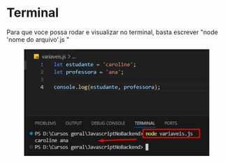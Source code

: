 # Terminal

Para que voce possa rodar e visualizar no terminal, basta escrever "node 'nome do arquivo'.js "

<div align="left">

<figure><img src=".gitbook/assets/image (1) (1) (1).png" alt=""><figcaption></figcaption></figure>

</div>
